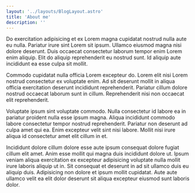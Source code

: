 ```yaml
---
layout: '../layouts/BlogLayout.astro'
title: 'About me'
description: ''
---
```


Do exercitation adipisicing et ex Lorem magna cupidatat nostrud nulla aute eu nulla. Pariatur irure sint Lorem sit ipsum. Ullamco eiusmod magna nisi dolore deserunt. Duis occaecat consectetur laborum tempor enim Lorem enim aliquip. Elit do aliquip reprehenderit eu nostrud sunt. Id aliquip aute incididunt ea esse culpa sit mollit.

Commodo cupidatat nulla officia Lorem excepteur do. Lorem elit nisi Lorem nostrud consectetur ex voluptate enim. Ad sit deserunt mollit in aliqua officia exercitation deserunt incididunt reprehenderit. Pariatur cillum dolore nostrud occaecat laborum sunt in cillum. Reprehenderit nisi non occaecat elit reprehenderit.

Voluptate ipsum sint voluptate commodo. Nulla consectetur id labore ea in pariatur proident nulla esse ipsum magna. Aliqua incididunt commodo labore consectetur tempor nostrud reprehenderit. Pariatur non deserunt ad culpa amet qui ea. Enim excepteur velit sint nisi labore. Mollit nisi irure aliqua id consectetur amet elit cillum in et.

Incididunt dolore cillum dolore esse aute ipsum consequat dolore fugiat cillum elit amet. Anim esse mollit qui magna duis incididunt dolore ut. Ipsum veniam aliqua exercitation ex excepteur adipisicing voluptate nulla mollit irure laboris aliquip ut in. Sit consequat et deserunt in ad sit ullamco duis eu aliquip duis. Adipisicing non dolore et ipsum mollit cupidatat. Aute aute ullamco velit ea elit dolor deserunt sit aliqua excepteur eiusmod sunt laboris dolor.

